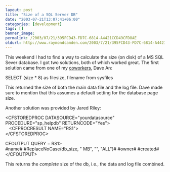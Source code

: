 ```yaml
---
layout: post
title: "Size of a SQL Server DB"
date: "2003-07-21T13:07:41+06:00"
categories: [development]
tags: []
banner_image: 
permalink: /2003/07/21/395FCD43-FD7C-6814-A4421CCD49CFD8AE
oldurl: http://www.raymondcamden.com/2003/7/21/395FCD43-FD7C-6814-A4421CCD49CFD8AE
---
```


This weekend I had to find a way to calculate the size (on disk) of a MS SQL Sever database. I got two solutions, both of which worked great. The first solution came from one of my <a href="http://www.mindseye.com">coworkers</a>, Dave An:

SELECT (size * 8) as filesize, filename from sysfiles

This returned the size of both the main data file and the log file. Dave made sure to mention that this assumes a default setting for the database page  size. 

Another solution was provided by Jared Riley:

&lt;CFSTOREDPROC DATASOURCE="yourdatasource" PROCEDURE="sp_helpdb" RETURNCODE="Yes"&gt;<br>
&nbsp;&nbsp;&nbsp;&lt;CFPROCRESULT NAME="RS1"&gt;<br>
&lt;/CFSTOREDPROC&gt;

CFOUTPUT QUERY = RS1&gt;<br>
#name# #ReplaceNoCase(db_size,  " MB",  "",  "ALL")# #owner# #created#<br>
&lt;/CFOUTPUT&gt;

This returns the <i>complete</i> size of the db, i.e., the data and log file combined.
